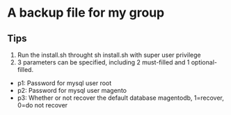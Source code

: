 # A backup file for my group

## Tips
1. Run the install.sh throught sh install.sh with super user privilege
2. 3 parameters can be specified, including 2 must-filled and 1 optional-filled. 
  - p1: Password for mysql user root
  - p2: Password for mysql user magento
  - p3: Whether or not recover the default database magentodb, 1=recover, 0=do not recover
